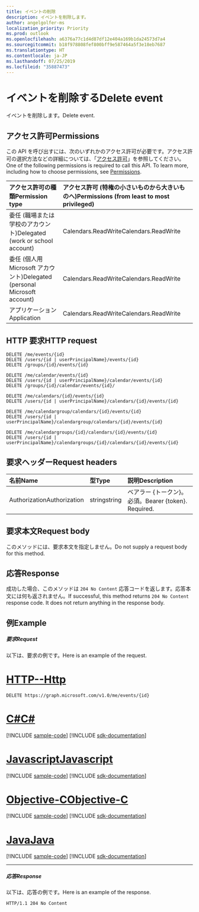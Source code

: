 ```yaml
---
title: イベントの削除
description: イベントを削除します。
author: angelgolfer-ms
localization_priority: Priority
ms.prod: outlook
ms.openlocfilehash: a6376a77c1d4d87df12e404a169b1da24573d7a4
ms.sourcegitcommit: b18f978808fef800bff9e587464a5f3e18eb7687
ms.translationtype: HT
ms.contentlocale: ja-JP
ms.lasthandoff: 07/25/2019
ms.locfileid: "35887473"
---
```

# <a name="delete-event"></a><span data-ttu-id="2d6f3-103">イベントを削除する</span><span class="sxs-lookup"><span data-stu-id="2d6f3-103">Delete event</span></span>

<span data-ttu-id="2d6f3-104">イベントを削除します。</span><span class="sxs-lookup"><span data-stu-id="2d6f3-104">Delete event.</span></span>
## <a name="permissions"></a><span data-ttu-id="2d6f3-105">アクセス許可</span><span class="sxs-lookup"><span data-stu-id="2d6f3-105">Permissions</span></span>
<span data-ttu-id="2d6f3-p101">この API を呼び出すには、次のいずれかのアクセス許可が必要です。アクセス許可の選択方法などの詳細については、「[アクセス許可](/graph/permissions-reference)」を参照してください。</span><span class="sxs-lookup"><span data-stu-id="2d6f3-p101">One of the following permissions is required to call this API. To learn more, including how to choose permissions, see [Permissions](/graph/permissions-reference).</span></span>

|<span data-ttu-id="2d6f3-108">アクセス許可の種類</span><span class="sxs-lookup"><span data-stu-id="2d6f3-108">Permission type</span></span>      | <span data-ttu-id="2d6f3-109">アクセス許可 (特権の小さいものから大きいものへ)</span><span class="sxs-lookup"><span data-stu-id="2d6f3-109">Permissions (from least to most privileged)</span></span>              |
|:--------------------|:---------------------------------------------------------|
|<span data-ttu-id="2d6f3-110">委任 (職場または学校のアカウント)</span><span class="sxs-lookup"><span data-stu-id="2d6f3-110">Delegated (work or school account)</span></span> | <span data-ttu-id="2d6f3-111">Calendars.ReadWrite</span><span class="sxs-lookup"><span data-stu-id="2d6f3-111">Calendars.ReadWrite</span></span>    |
|<span data-ttu-id="2d6f3-112">委任 (個人用 Microsoft アカウント)</span><span class="sxs-lookup"><span data-stu-id="2d6f3-112">Delegated (personal Microsoft account)</span></span> | <span data-ttu-id="2d6f3-113">Calendars.ReadWrite</span><span class="sxs-lookup"><span data-stu-id="2d6f3-113">Calendars.ReadWrite</span></span>    |
|<span data-ttu-id="2d6f3-114">アプリケーション</span><span class="sxs-lookup"><span data-stu-id="2d6f3-114">Application</span></span> | <span data-ttu-id="2d6f3-115">Calendars.ReadWrite</span><span class="sxs-lookup"><span data-stu-id="2d6f3-115">Calendars.ReadWrite</span></span> |

## <a name="http-request"></a><span data-ttu-id="2d6f3-116">HTTP 要求</span><span class="sxs-lookup"><span data-stu-id="2d6f3-116">HTTP request</span></span>
<!-- { "blockType": "ignored" } -->
```http
DELETE /me/events/{id}
DELETE /users/{id | userPrincipalName}/events/{id}
DELETE /groups/{id}/events/{id}

DELETE /me/calendar/events/{id}
DELETE /users/{id | userPrincipalName}/calendar/events/{id}
DELETE /groups/{id}/calendar/events/{id}/

DELETE /me/calendars/{id}/events/{id}
DELETE /users/{id | userPrincipalName}/calendars/{id}/events/{id}

DELETE /me/calendargroup/calendars/{id}/events/{id}
DELETE /users/{id | userPrincipalName}/calendargroup/calendars/{id}/events/{id}

DELETE /me/calendargroups/{id}/calendars/{id}/events/{id}
DELETE /users/{id | userPrincipalName}/calendargroups/{id}/calendars/{id}/events/{id}
```
## <a name="request-headers"></a><span data-ttu-id="2d6f3-117">要求ヘッダー</span><span class="sxs-lookup"><span data-stu-id="2d6f3-117">Request headers</span></span>
| <span data-ttu-id="2d6f3-118">名前</span><span class="sxs-lookup"><span data-stu-id="2d6f3-118">Name</span></span>       | <span data-ttu-id="2d6f3-119">型</span><span class="sxs-lookup"><span data-stu-id="2d6f3-119">Type</span></span> | <span data-ttu-id="2d6f3-120">説明</span><span class="sxs-lookup"><span data-stu-id="2d6f3-120">Description</span></span>|
|:---------------|:--------|:----------|
| <span data-ttu-id="2d6f3-121">Authorization</span><span class="sxs-lookup"><span data-stu-id="2d6f3-121">Authorization</span></span>  | <span data-ttu-id="2d6f3-122">string</span><span class="sxs-lookup"><span data-stu-id="2d6f3-122">string</span></span>  | <span data-ttu-id="2d6f3-p102">ベアラー {トークン}。必須。</span><span class="sxs-lookup"><span data-stu-id="2d6f3-p102">Bearer {token}. Required.</span></span> |

## <a name="request-body"></a><span data-ttu-id="2d6f3-125">要求本文</span><span class="sxs-lookup"><span data-stu-id="2d6f3-125">Request body</span></span>
<span data-ttu-id="2d6f3-126">このメソッドには、要求本文を指定しません。</span><span class="sxs-lookup"><span data-stu-id="2d6f3-126">Do not supply a request body for this method.</span></span>

## <a name="response"></a><span data-ttu-id="2d6f3-127">応答</span><span class="sxs-lookup"><span data-stu-id="2d6f3-127">Response</span></span>

<span data-ttu-id="2d6f3-p103">成功した場合、このメソッドは `204 No Content` 応答コードを返します。応答本文には何も返されません。</span><span class="sxs-lookup"><span data-stu-id="2d6f3-p103">If successful, this method returns `204 No Content` response code. It does not return anything in the response body.</span></span>

## <a name="example"></a><span data-ttu-id="2d6f3-130">例</span><span class="sxs-lookup"><span data-stu-id="2d6f3-130">Example</span></span>
##### <a name="request"></a><span data-ttu-id="2d6f3-131">要求</span><span class="sxs-lookup"><span data-stu-id="2d6f3-131">Request</span></span>
<span data-ttu-id="2d6f3-132">以下は、要求の例です。</span><span class="sxs-lookup"><span data-stu-id="2d6f3-132">Here is an example of the request.</span></span>

# <a name="httptabhttp"></a>[<span data-ttu-id="2d6f3-133">HTTP</span><span class="sxs-lookup"><span data-stu-id="2d6f3-133">--Http</span></span>](#tab/http)
<!-- {
  "blockType": "request",
  "name": "delete_event"
}-->
```http
DELETE https://graph.microsoft.com/v1.0/me/events/{id}
```
# <a name="ctabcsharp"></a>[<span data-ttu-id="2d6f3-134">C#</span><span class="sxs-lookup"><span data-stu-id="2d6f3-134">C#</span></span>](#tab/csharp)
[!INCLUDE [sample-code](../includes/snippets/csharp/delete-event-csharp-snippets.md)]
[!INCLUDE [sdk-documentation](../includes/snippets/snippets-sdk-documentation-link.md)]

# <a name="javascripttabjavascript"></a>[<span data-ttu-id="2d6f3-135">Javascript</span><span class="sxs-lookup"><span data-stu-id="2d6f3-135">Javascript</span></span>](#tab/javascript)
[!INCLUDE [sample-code](../includes/snippets/javascript/delete-event-javascript-snippets.md)]
[!INCLUDE [sdk-documentation](../includes/snippets/snippets-sdk-documentation-link.md)]

# <a name="objective-ctabobjc"></a>[<span data-ttu-id="2d6f3-136">Objective-C</span><span class="sxs-lookup"><span data-stu-id="2d6f3-136">Objective-C</span></span>](#tab/objc)
[!INCLUDE [sample-code](../includes/snippets/objc/delete-event-objc-snippets.md)]
[!INCLUDE [sdk-documentation](../includes/snippets/snippets-sdk-documentation-link.md)]

# <a name="javatabjava"></a>[<span data-ttu-id="2d6f3-137">Java</span><span class="sxs-lookup"><span data-stu-id="2d6f3-137">Java</span></span>](#tab/java)
[!INCLUDE [sample-code](../includes/snippets/java/delete-event-java-snippets.md)]
[!INCLUDE [sdk-documentation](../includes/snippets/snippets-sdk-documentation-link.md)]

---

##### <a name="response"></a><span data-ttu-id="2d6f3-138">応答</span><span class="sxs-lookup"><span data-stu-id="2d6f3-138">Response</span></span>
<span data-ttu-id="2d6f3-139">以下は、応答の例です。</span><span class="sxs-lookup"><span data-stu-id="2d6f3-139">Here is an example of the response.</span></span> 
<!-- {
  "blockType": "response",
  "truncated": true
} -->
```http
HTTP/1.1 204 No Content
```

<!-- uuid: 8fcb5dbc-d5aa-4681-8e31-b001d5168d79
2015-10-25 14:57:30 UTC -->
<!-- {
  "type": "#page.annotation",
  "description": "Delete event",
  "keywords": "",
  "section": "documentation",
  "tocPath": "",
  "suppressions": [
  ]
}-->
